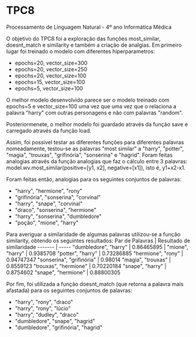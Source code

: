 # TPC8

Processamento de Linguagem Natural - 4º ano Informática Médica

O objetivo do TPC8 foi a exploração das funções most_similar, doesnt_match e similarity e também a criação de analgias. Em primeiro lugar foi treinado o modelo com diferentes hiperparametros:
- epochs=20, vector_size=300
- epochs=20, vector_size=250
- epochs=20, vector_size=100
- epochs=15, vector_size=100
- epochs=5, vector_size=100

O melhor modelo desenvolvido parece ser o modelo treinado com epochs=5 e vector_size=100 uma vez que uma vez que o relaciona a palavra "harry" com outras personagens e não com palavras "random".

Posteriormenete, o melhor modelo foi guardado através da função save e carregado através da função load.

Assim, foi possível testar as diferentes funções para diferentes palavras nomeadamente, testou-se as palavras "most similar" a "harry", "potter", "magia", "trouxas", "grifinória", "sonserina" e "hagrid". Foram feitas analogias através da função analogias que faz o cálculo entre 3 palavras: model.wv.most_similar(positive=[y1, x2], negative=[x1]), isto é, y1+x2-x1.

Foram feitas então, analogias para os seguintes conjuntos de palavras:
- "harry", "hermione", "rony"
- "grifinória", "sonserina", "corvinal"
- "harry", "snape", "corvinal"
- "draco", "sonserina", "hermione"
- "harry", "sonserina", "dumbledore"
- "poção", "mione", "harry"

Para averiguar a similaridade de algumas palavras utilizou-se a função similarity, obtendo os seguintes resultados:
 Par de Palavras | Resultado de similaridade 
 ------- | -----
  "dumbledore", "harry" | 0.86465895 |
  "mione", "harry" | 0.9385708
  "potter", "harry" | 0.73286885
  "hermione", "rony" | 0.94747347
  "sonserina", "grifinória" | 0.98014
  "magia", "trouxas"   | 0.8559123
  "trouxas", "hermione" | 0.70220184
  "snape", "harry" | 0.8754602
  "snape", "hermione" | 0.88800305

Por fim, foi utilizada a função doesnt_match (que retorna a palavra mais afastada) para os seguintes conjuntos de palavras:
- "harry", "rony", "draco"
- "harry", "rony", "lúcio"
- "harry", "dudley", "draco"
- "dumbledore", "snape", "hagrid"
- "dumbledore", "grifinória", "hagrid"